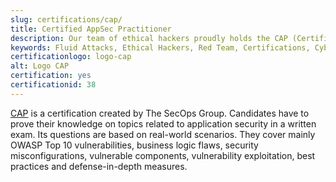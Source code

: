 ```yaml
---
slug: certifications/cap/
title: Certified AppSec Practitioner
description: Our team of ethical hackers proudly holds the CAP (Certified AppSec Practitioner) certification, among many others.
keywords: Fluid Attacks, Ethical Hackers, Red Team, Certifications, Cybersecurity, Pentesters, Whitehat Hackers, CAP
certificationlogo: logo-cap
alt: Logo CAP
certification: yes
certificationid: 38
---
```


[CAP](https://secops.group/product/certified-application-security-practitioner/)
is a certification created by The SecOps Group.
Candidates have to prove their knowledge
on topics related to application security in a written exam.
Its questions are based on real-world scenarios.
They cover mainly OWASP Top 10 vulnerabilities,
business logic flaws,
security misconfigurations,
vulnerable components,
vulnerability exploitation,
best practices
and defense-in-depth measures.
